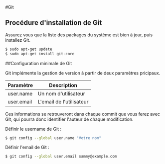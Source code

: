 #Git

## Procédure d'installation de Git

Assurez vous que la liste des packages du système est bien à jour, puis installez Git.

```bash
$ sudo apt-get update
$ sudo apt-get install git-core
```

##Configuration minimale de Git


Git implémente la gestion de version à partir de deux paramètres pricipaux.

Paramètre | Description
--------- | -----------
user.name | Un nom d'utilisateur
user.email | L'email de l'utilisateur

Ces informations se retrouveront dans chaque commit que vous ferez avec Git, qui pourra donc identifier l'auteur de chaque modification.

Définir le username de Git :
```bash
$ git config --global user.name "Votre nom"
```

Définir l'email de Git :
```bash
$ git config --global user.email sammy@example.com
```